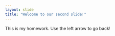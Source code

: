 ```yaml
---
layout: slide
title: "Welcome to our second slide!"
---
```

This is my homework.
Use the left arrow to go back!